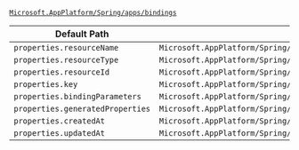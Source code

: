 [`Microsoft.AppPlatform/Spring/apps/bindings`](https://docs.microsoft.com/en-us/azure/templates/microsoft.appplatform/spring/apps/bindings)

| Default Path | Alias |
|---|---|
| `properties.resourceName` | `Microsoft.AppPlatform/Spring/apps/bindings/resourceName` |
| `properties.resourceType` | `Microsoft.AppPlatform/Spring/apps/bindings/resourceType` |
| `properties.resourceId` | `Microsoft.AppPlatform/Spring/apps/bindings/resourceId` |
| `properties.key` | `Microsoft.AppPlatform/Spring/apps/bindings/key` |
| `properties.bindingParameters` | `Microsoft.AppPlatform/Spring/apps/bindings/bindingParameters` |
| `properties.generatedProperties` | `Microsoft.AppPlatform/Spring/apps/bindings/generatedProperties` |
| `properties.createdAt` | `Microsoft.AppPlatform/Spring/apps/bindings/createdAt` |
| `properties.updatedAt` | `Microsoft.AppPlatform/Spring/apps/bindings/updatedAt` |


